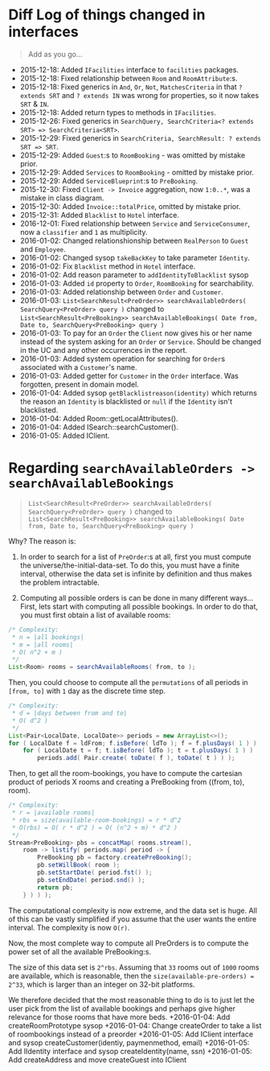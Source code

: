 # Diff Log of things changed in interfaces

> Add as you go...
+ 2015-12-18: Added `IFacilities` interface to `facilities` packages.
+ 2015-12-18: Fixed relationship between `Room` and `RoomAttribute`:s.
+ 2015-12-18: Fixed generics in `And`, `Or`, `Not`, `MatchesCriteria` in that `? extends SRT` and `? extends IN` was wrong for properties, so it now takes `SRT` & `IN`.
+ 2015-12-18: Added return types to methods in `IFacilities`.
+ 2015-12-26: Fixed generics in `SearchQuery, SearchCriteria<? extends SRT> => SearchCriteria<SRT>`.
+ 2015-12-29: Fixed generics in `SearchCriteria, SearchResult: ? extends SRT => SRT`.
+ 2015-12-29: Added `Guest`:s to `RoomBooking` - was omitted by mistake prior.
+ 2015-12-29: Added `Services` to `RoomBooking` - omitted by mistake prior.
+ 2015-12-29: Added `ServiceBlueprint`:s to `PreBooking`.
+ 2015-12-30: Fixed `Client -> Invoice` aggregation, now `1:0..*`, was a mistake in class diagram.
+ 2015-12-30: Added `Invoice::totalPrice`, omitted by mistake prior.
+ 2015-12-31: Added `Blacklist` to `Hotel` interface.
+ 2016-12-01: Fixed relationship between `Service` and `ServiceConsumer`, now a `classifier` and `1` as multiplicity.
+ 2016-01-02: Changed relationshionship between `RealPerson` to `Guest` and `Employee`.
+ 2016-01-02: Changed sysop `takeBackKey` to take parameter `Identity`.
+ 2016-01-02: Fix `Blacklist` method in `Hotel` interface.
+ 2016-01-02: Add reason parameter to `addIdentityToBlacklist` sysop
+ 2016-01-03: Added `id` property to `Order`, `RoomBooking` for searchability.
+ 2016-01-03: Added relationship between `Order` and `Customer`.
+ 2016-01-03: `List<SearchResult<PreOrder>> searchAvailableOrders( SearchQuery<PreOrder> query )` changed to `List<SearchResult<PreBooking>> searchAvailableBookings( Date from, Date to, SearchQuery<PreBooking> query )`
+ 2016-01-03: To pay for an `Order` the `Client` now gives his or her name instead of the system asking for an `Order` or `Service`. Should be changed in the UC and any other occurrences in the report.
+ 2016-01-03: Added system operation for searching for `Order`s associated with a `Customer`'s name.
+ 2016-01-03: Added getter for `Customer` in the `Order` interface. Was forgotten, present in domain model.
+ 2016-01-04: Added sysop `getBlacklistreason(identity)` which returns the reason an `Identity` is blacklisted or `null` if the `Identity` isn't blacklisted.
+ 2016-01-04: Added Room::getLocalAttributes().
+ 2016-01-04: Added ISearch::searchCustomer().
+ 2016-01-05: Added IClient.

# Regarding `searchAvailableOrders -> searchAvailableBookings`
> `List<SearchResult<PreOrder>> searchAvailableOrders( SearchQuery<PreOrder> query )`
> changed to `List<SearchResult<PreBooking>> searchAvailableBookings( Date from, Date to, SearchQuery<PreBooking> query )`

Why? The reason is:

1. In order to search for a list of `PreOrder`:s at all, first you must compute the universe/the-initial-data-set.
To do this, you must have a finite interval, otherwise the data set is infinite by definition and thus makes the problem intractable.

2. Computing all possible orders is can be done in many different ways...
First, lets start with computing all possible bookings.
In order to do that, you must first obtain a list of available rooms:

```java
/* Complexity:
 * n = |all bookings|
 * m = |all rooms|
 * O( n^2 + m )
 */
List<Room> rooms = searchAvailableRooms( from, to );
```

Then, you could choose to compute all the `permutations` of all periods in `[from, to]`
with `1` day as the discrete time step.

```java
/* Complexity:
 * d = |days between from and to|
 * O( d^2 )
 */
List<Pair<LocalDate, LocalDate>> periods = new ArrayList<>();
for ( LocalDate f = ldFrom; f.isBefore( ldTo ); f = f.plusDays( 1 ) )
	for ( LocalDate t = f; t.isBefore( ldTo ); t = t.plusDays( 1 ) )
		periods.add( Pair.create( toDate( f ), toDate( t ) ) );

```

Then, to get all the room-bookings, you have to compute the cartesian product
of periods X rooms and creating a PreBooking from ((from, to), room).

```java
/* Complexity:
 * r = |available rooms|
 * rbs = size(available-room-bookings) = r * d^2
 * O(rbs) = O( r * d^2 ) = O( (n^2 + m) * d^2 )
 */
Stream<PreBooking> pbs = concatMap( rooms.stream(),
	room -> listify( periods.map( period -> {
		PreBooking pb = factory.createPreBooking();
		pb.setWillBook( room );
		pb.setStartDate( period.fst() );
		pb.setEndDate( period.snd() );
		return pb;
	} ) ) );
```

The computational complexity is now extreme, and the data set is huge.
All of this can be vastly simplified if you assume that the user wants the entire interval.
The complexity is now `O(r)`.

Now, the most complete way to compute all PreOrders is to compute the
power set of all the available PreBooking:s.

The size of this data set is `2^rbs`.
Assuming that `33` rooms out of `1000` rooms are available, which is reasonable,
then the `size(available-pre-orders) = 2^33`, which is larger than an integer on 32-bit platforms.

We therefore decided that the most reasonable thing to do is to just
let the user pick from the list of available bookings and
perhaps give higher relevance for those rooms that have more beds.
+2016-01-04: Add createRoomPrototype sysop
+2016-01-04: Change createOrder to take a list of roombookings instead of a preorder
+2016-01-05: Add IClient interface and sysop createCustomer(identiy, paymenmethod, email)
+2016-01-05: Add IIdentity interface and sysop createIdentity(name, ssn)
+2016-01-05: Add createAddress and move createGuest into IClient
